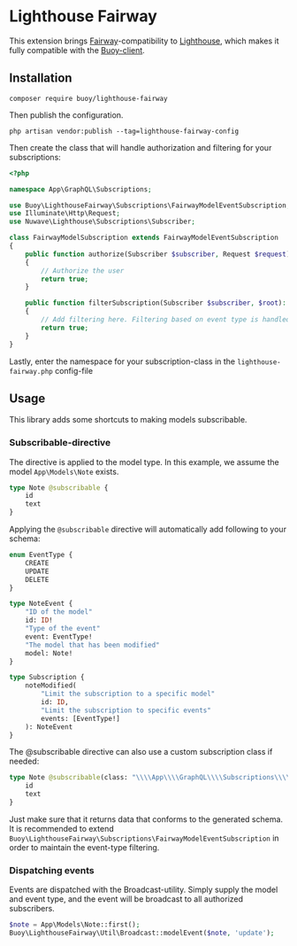 # Lighthouse Fairway

This extension brings [Fairway](https://github.com/buoy-graphql/fairway-spec)-compatibility to
[Lighthouse](https://lighthouse-php.com), which makes it fully compatible with the [Buoy-client](https://ngx-buoy.com).

## Installation

```shell
composer require buoy/lighthouse-fairway
```

Then publish the configuration.

```shell
php artisan vendor:publish --tag=lighthouse-fairway-config  
```

Then create the class that will handle authorization and filtering for your subscriptions:

```php
<?php

namespace App\GraphQL\Subscriptions;

use Buoy\LighthouseFairway\Subscriptions\FairwayModelEventSubscription;
use Illuminate\Http\Request;
use Nuwave\Lighthouse\Subscriptions\Subscriber;

class FairwayModelSubscription extends FairwayModelEventSubscription
{
    public function authorize(Subscriber $subscriber, Request $request): bool
    {
        // Authorize the user
        return true;
    }

    public function filterSubscription(Subscriber $subscriber, $root): bool
    {
        // Add filtering here. Filtering based on event type is handled for you.
        return true;
    }
}
```

Lastly, enter the namespace for your subscription-class in the `lighthouse-fairway.php` config-file


## Usage

This library adds some shortcuts to making models subscribable.


### Subscribable-directive
The directive is applied to the model type. In this example, we assume the model `App\Models\Note` exists.

```graphql
type Note @subscribable {
    id
    text
}
```

Applying the `@subscribable` directive will automatically add following to your schema:
```graphql
enum EventType {
    CREATE
    UPDATE
    DELETE
}

type NoteEvent {
    "ID of the model"
    id: ID!
    "Type of the event"
    event: EventType!
    "The model that has been modified"
    model: Note!
}

type Subscription {
    noteModified(
        "Limit the subscription to a specific model"
        id: ID,
        "Limit the subscription to specific events"
        events: [EventType!]
    ): NoteEvent
}
```

The @subscribable directive can also use a custom subscription class if needed:
```graphql
type Note @subscribable(class: "\\\\App\\\\GraphQL\\\\Subscriptions\\\\MyCustomSubscription") {
    id
    text
}
```
Just make sure that it returns data that conforms to the generated schema.
It is recommended to extend `Buoy\LighthouseFairway\Subscriptions\FairwayModelEventSubscription` in order to maintain the event-type filtering.

### Dispatching events

Events are dispatched with the Broadcast-utility.
Simply supply the model and event type, and the event will be broadcast to all authorized subscribers.

```php
$note = App\Models\Note::first();
Buoy\LighthouseFairway\Util\Broadcast::modelEvent($note, 'update');
```

